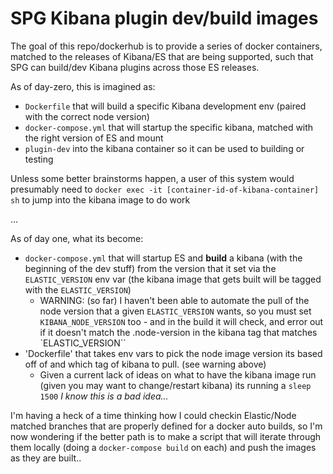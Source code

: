 # SPG Kibana plugin dev/build images

The goal of this repo/dockerhub is to provide a series of docker containers, matched to the releases of Kibana/ES that are being supported, such that SPG can build/dev Kibana plugins across those ES releases.

As of day-zero, this is imagined as:

- `Dockerfile` that will build a specific Kibana development env (paired with the correct node version)
- `docker-compose.yml` that will startup the specific kibana, matched with the right version of ES and mount
- `plugin-dev` into the kibana container so it can be used to building or testing

Unless some better brainstorms happen, a user of this system would presumably need to `docker exec -it [container-id-of-kibana-container] sh` to jump into the kibana image to do work

...

As of day one, what its become:

- `docker-compose.yml` that will startup ES and **build** a kibana (with the beginning of the dev stuff) from the version that it set via the `ELASTIC_VERSION` env var (the kibana image that gets built will be tagged with the `ELASTIC_VERSION`)
  - WARNING: (so far) I haven't been able to automate the pull of the node version that a given `ELASTIC_VERSION` wants, so you must set `KIBANA_NODE_VERSION` too - and in the build it will check, and error out if it doesn't match the .node-version in the kibana tag that matches `ELASTIC_VERSION``
- 'Dockerfile' that takes env vars to pick the node image version its based off of and which tag of kibana to pull. (see warning above)
  - Given a current lack of ideas on what to have the kibana image run (given you may want to change/restart kibana) its running a `sleep 1500` *I know this is a bad idea...*

I'm having a heck of a time thinking how I could checkin Elastic/Node matched branches that are properly defined for a docker auto builds, so I'm now wondering if the better path is to make a script that will iterate through them locally (doing a `docker-compose build` on each) and push the images as they are built..
